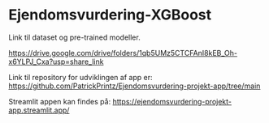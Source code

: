 # Ejendomsvurdering-XGBoost

Link til dataset og pre-trained modeller.

https://drive.google.com/drive/folders/1qb5UMz5CTCFAnI8kEB_Oh-x6YLPJ_Cxa?usp=share_link


Link til repository for udviklingen af app er:
https://github.com/PatrickPrintz/Ejendomsvurdering-projekt-app/tree/main

Streamlit appen kan findes på:
https://ejendomsvurdering-projekt-app.streamlit.app/
